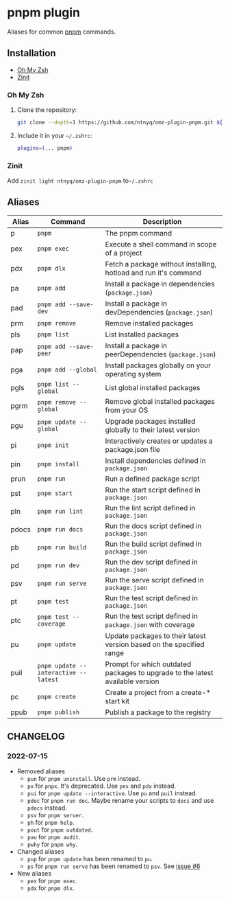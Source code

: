 # pnpm plugin

Aliases for common [pnpm](https://pnpm.io) commands.

## Installation

-   [Oh My Zsh](#oh-my-zsh)
-   [Zinit](#zinit)

### Oh My Zsh

1. Clone the repository:
    ```zsh
    git clone --depth=1 https://github.com/ntnyq/omz-plugin-pnpm.git ${ZSH_CUSTOM:-$HOME/.oh-my-zsh/custom}/plugins/pnpm
    ```
2. Include it in your `~/.zshrc`:
    ```zsh
    plugins=(... pnpm)
    ```

### Zinit

Add `zinit light ntnyq/omz-plugin-pnpm` to`~/.zshrc`

## Aliases

| Alias | Command                              | Description                                                                   |
| ----- | ------------------------------------ | ----------------------------------------------------------------------------- |
| p     | `pnpm`                               | The pnpm command                                                              |
| pex   | `pnpm exec`                          | Execute a shell command in scope of a project                                 |
| pdx   | `pnpm dlx`                           | Fetch a package without installing, hotload and run it's command              |
| pa    | `pnpm add`                           | Install a package in dependencies (`package.json`)                            |
| pad   | `pnpm add --save-dev`                | Install a package in devDependencies (`package.json`)                         |
| prm   | `pnpm remove`                        | Remove installed packages                                                     |
| pls   | `pnpm list`                          | List installed packages                                                       |
| pap   | `pnpm add --save-peer`               | Install a package in peerDependencies (`package.json`)                        |
| pga   | `pnpm add --global`                  | Install packages globally on your operating system                            |
| pgls  | `pnpm list --global`                 | List global installed packages                                                |
| pgrm  | `pnpm remove --global`               | Remove global installed packages from your OS                                 |
| pgu   | `pnpm update --global`               | Upgrade packages installed globally to their latest version                   |
| pi    | `pnpm init`                          | Interactively creates or updates a package.json file                          |
| pin   | `pnpm install`                       | Install dependencies defined in `package.json`                                |
| prun  | `pnpm run`                           | Run a defined package script                                                  |
| pst   | `pnpm start`                         | Run the start script defined in `package.json`                                |
| pln   | `pnpm run lint`                      | Run the lint script defined in `package.json`                                 |
| pdocs | `pnpm run docs`                      | Run the docs script defined in `package.json`                                 |
| pb    | `pnpm run build`                     | Run the build script defined in `package.json`                                |
| pd    | `pnpm run dev`                       | Run the dev script defined in `package.json`                                  |
| psv   | `pnpm run serve`                     | Run the serve script defined in `package.json`                                |
| pt    | `pnpm test`                          | Run the test script defined in `package.json`                                 |
| ptc   | `pnpm test --coverage`               | Run the test script defined in `package.json` with coverage                   |
| pu    | `pnpm update`                        | Update packages to their latest version based on the specified range          |
| puil  | `pnpm update --interactive --latest` | Prompt for which outdated packages to upgrade to the latest available version |
| pc    | `pnpm create`                        | Create a project from a create-\* start kit                                   |
| ppub  | `pnpm publish`                       | Publish a package to the registry                                             |

## CHANGELOG

### 2022-07-15

- Removed aliases
  - `pun` for `pnpm uninstall`. Use `prm` instead.
  - `px` for `pnpx`. It's deprecated. Use `pex` and `pdx` instead.
  - `pui` for `pnpm update --interactive`. Use `pu` and `puil` instead.
  - `pdoc` for `pnpm run doc`. Maybe rename your scripts to `docs` and use `pdocs` instead.
  - `psv` for `pnpm server`.
  - `ph` for `pnpm help`.
  - `pout` for `pnpm outdated`.
  - `pau` for `pnpm audit`.
  - `pwhy` for `pnpm why`.
- Changed aliases
  - `pup` for `pnpm update` has been renamed to `pu`.
  - `ps` for `pnpm run serve` has been renamed to `psv`. See [issue #6](https://github.com/ntnyq/omz-plugin-pnpm/issues/6)
- New aliases
  - `pex` for `pnpm exec`.
  - `pdx` for `pnpm dlx`.
